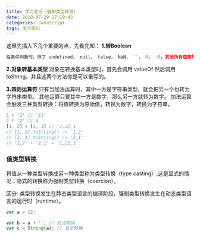 ```yaml
---
title: 学习笔记（强制类型转换）
date: 2018-07-29 17:19:43
categories: JavaScript
tags: 学习笔记
---
```

这里先插入下几个重要的点，先看先知：
**1.转Boolean**

```js
在条件判断时，除了 undefined， null， false， NaN， ''， 0， -0，其他所有值都转为 true，包括所有对象。
```

**2.对象转基本类型**
对象在转换基本类型时，首先会调用 valueOf 然后调用 toString。并且这两个方法你是可以重写的。

**3.四则运算符**
只有当加法运算时，其中一方是字符串类型，就会把另一个也转为字符串类型。
其他运算只要其中一方是数字，那么另一方就转为数字。
加法运算会触发三种类型转换：将值转换为原始值，转换为数字，转换为字符串。

```js
1 + '1' // '11'
2 * '2' // 4
[1, 2] + [2, 1] // '1,22,1'
// [1, 2].toString() -> '1,2'
// [2, 1].toString() -> '2,1'
// '1,2' + '2,1' = '1,22,1'
```

<!--more-->

### 值类型转换

将值从一种类型转换成另一种类型称为类型转换（type casting）,这是显式的情况；隐式的转换称为强制类型转换（coercion）。

区分: 类型转换发生在静态类型语言的编译阶段，强制类型转换发生在动态类型语言的运行时（runtime）。

```js
var a = 12;

var b = a + ''; // 隐式转换
var c = String(a); // 显示转换
```